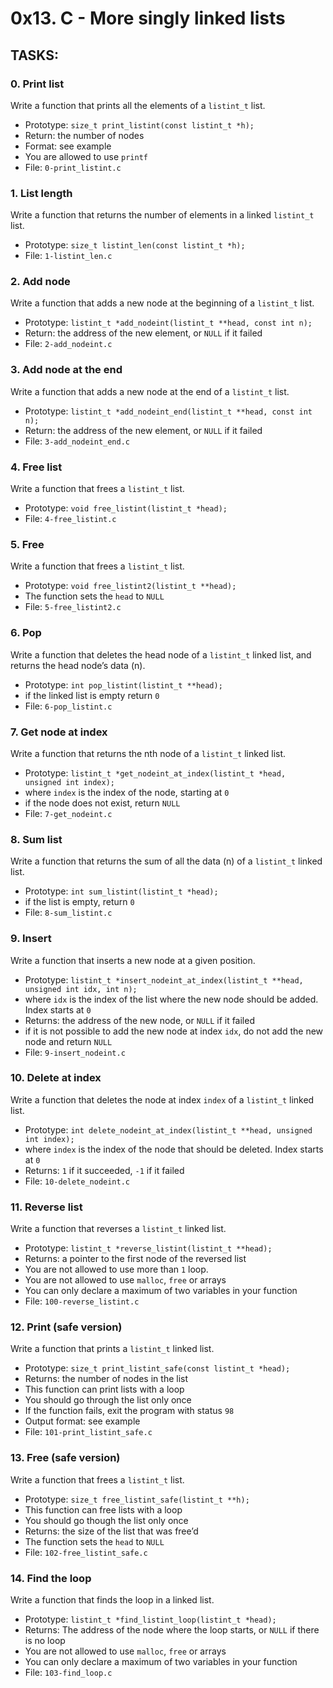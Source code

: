 # 0x13. C - More singly linked lists

## TASKS:

### 0. Print list
Write a function that prints all the elements of a  `listint_t`  list.
-   Prototype:  `size_t print_listint(const listint_t *h);`
-   Return: the number of nodes
-   Format: see example
-   You are allowed to use  `printf`
-   File:  `0-print_listint.c`

### 1. List length
Write a function that returns the number of elements in a linked  `listint_t`  list.
-   Prototype:  `size_t listint_len(const listint_t *h);`
-   File:  `1-listint_len.c`

### 2. Add node
Write a function that adds a new node at the beginning of a  `listint_t`  list.
-   Prototype:  `listint_t *add_nodeint(listint_t **head, const int n);`
-   Return: the address of the new element, or  `NULL`  if it failed
-   File:  `2-add_nodeint.c`

### 3. Add node at the end
Write a function that adds a new node at the end of a  `listint_t`  list.
-   Prototype:  `listint_t *add_nodeint_end(listint_t **head, const int n);`
-   Return: the address of the new element, or  `NULL`  if it failed
-   File:  `3-add_nodeint_end.c`

### 4. Free list
Write a function that frees a  `listint_t`  list.
-   Prototype:  `void free_listint(listint_t *head);`
-   File:  `4-free_listint.c`

### 5. Free
Write a function that frees a  `listint_t`  list.
-   Prototype:  `void free_listint2(listint_t **head);`
-   The function sets the  `head`  to  `NULL`
-   File:  `5-free_listint2.c`

### 6. Pop
Write a function that deletes the head node of a  `listint_t`  linked list, and returns the head node’s data (n).
-   Prototype:  `int pop_listint(listint_t **head);`
-   if the linked list is empty return  `0`
-   File:  `6-pop_listint.c`

### 7. Get node at index
Write a function that returns the nth node of a  `listint_t`  linked list.
-   Prototype:  `listint_t *get_nodeint_at_index(listint_t *head, unsigned int index);`
-   where  `index`  is the index of the node, starting at  `0`
-   if the node does not exist, return  `NULL`
-   File:  `7-get_nodeint.c`

### 8. Sum list
Write a function that returns the sum of all the data (n) of a  `listint_t`  linked list.
-   Prototype:  `int sum_listint(listint_t *head);`
-   if the list is empty, return  `0`
-   File:  `8-sum_listint.c`

### 9. Insert
Write a function that inserts a new node at a given position.
-   Prototype:  `listint_t *insert_nodeint_at_index(listint_t **head, unsigned int idx, int n);`
-   where  `idx`  is the index of the list where the new node should be added. Index starts at  `0`
-   Returns: the address of the new node, or  `NULL`  if it failed
-   if it is not possible to add the new node at index  `idx`, do not add the new node and return  `NULL`
-   File:  `9-insert_nodeint.c`

### 10. Delete at index
Write a function that deletes the node at index  `index`  of a  `listint_t`  linked list.
-   Prototype:  `int delete_nodeint_at_index(listint_t **head, unsigned int index);`
-   where  `index`  is the index of the node that should be deleted. Index starts at  `0`
-   Returns:  `1`  if it succeeded,  `-1`  if it failed
-   File:  `10-delete_nodeint.c`

### 11. Reverse list
Write a function that reverses a  `listint_t`  linked list.
-   Prototype:  `listint_t *reverse_listint(listint_t **head);`
-   Returns: a pointer to the first node of the reversed list
-   You are not allowed to use more than  `1`  loop.
-   You are not allowed to use  `malloc`,  `free`  or arrays
-   You can only declare a maximum of two variables in your function
-   File:  `100-reverse_listint.c`

### 12. Print (safe version)
Write a function that prints a  `listint_t`  linked list.
-   Prototype:  `size_t print_listint_safe(const listint_t *head);`
-   Returns: the number of nodes in the list
-   This function can print lists with a loop
-   You should go through the list only once
-   If the function fails, exit the program with status  `98`
-   Output format: see example
-   File:  `101-print_listint_safe.c`

### 13. Free (safe version)
Write a function that frees a  `listint_t`  list.
-   Prototype:  `size_t free_listint_safe(listint_t **h);`
-   This function can free lists with a loop
-   You should go though the list only once
-   Returns: the size of the list that was free’d
-   The function sets the  `head`  to  `NULL`
-   File:  `102-free_listint_safe.c`

### 14. Find the loop
Write a function that finds the loop in a linked list.
-   Prototype:  `listint_t *find_listint_loop(listint_t *head);`
-   Returns: The address of the node where the loop starts, or  `NULL`  if there is no loop
-   You are not allowed to use  `malloc`,  `free`  or arrays
-   You can only declare a maximum of two variables in your function
-   File:  `103-find_loop.c`
